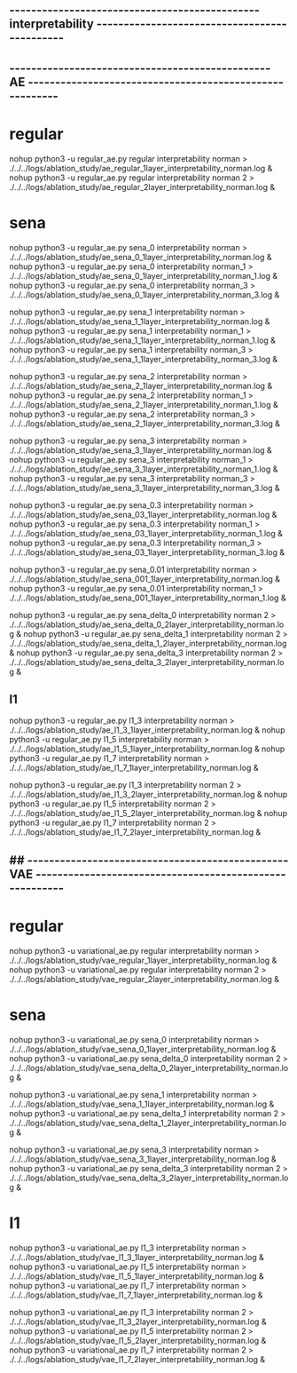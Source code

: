 
## ---------------------------------------------- interpretability ---------------------------------------------

## ------------------------------------------------ AE --------------------------------------------------------
# regular
nohup python3 -u regular_ae.py regular interpretability norman > ./../../logs/ablation_study/ae_regular_1layer_interpretability_norman.log &
nohup python3 -u regular_ae.py regular interpretability norman 2 > ./../../logs/ablation_study/ae_regular_2layer_interpretability_norman.log &

# sena
nohup python3 -u regular_ae.py sena_0 interpretability norman > ./../../logs/ablation_study/ae_sena_0_1layer_interpretability_norman.log &
nohup python3 -u regular_ae.py sena_0 interpretability norman_1 > ./../../logs/ablation_study/ae_sena_0_1layer_interpretability_norman_1.log &
nohup python3 -u regular_ae.py sena_0 interpretability norman_3 > ./../../logs/ablation_study/ae_sena_0_1layer_interpretability_norman_3.log &

nohup python3 -u regular_ae.py sena_1 interpretability norman > ./../../logs/ablation_study/ae_sena_1_1layer_interpretability_norman.log &
nohup python3 -u regular_ae.py sena_1 interpretability norman_1 > ./../../logs/ablation_study/ae_sena_1_1layer_interpretability_norman_1.log &
nohup python3 -u regular_ae.py sena_1 interpretability norman_3 > ./../../logs/ablation_study/ae_sena_1_1layer_interpretability_norman_3.log &

nohup python3 -u regular_ae.py sena_2 interpretability norman > ./../../logs/ablation_study/ae_sena_2_1layer_interpretability_norman.log &
nohup python3 -u regular_ae.py sena_2 interpretability norman_1 > ./../../logs/ablation_study/ae_sena_2_1layer_interpretability_norman_1.log &
nohup python3 -u regular_ae.py sena_2 interpretability norman_3 > ./../../logs/ablation_study/ae_sena_2_1layer_interpretability_norman_3.log &


nohup python3 -u regular_ae.py sena_3 interpretability norman > ./../../logs/ablation_study/ae_sena_3_1layer_interpretability_norman.log &
nohup python3 -u regular_ae.py sena_3 interpretability norman_1 > ./../../logs/ablation_study/ae_sena_3_1layer_interpretability_norman_1.log &
nohup python3 -u regular_ae.py sena_3 interpretability norman_3 > ./../../logs/ablation_study/ae_sena_3_1layer_interpretability_norman_3.log &


nohup python3 -u regular_ae.py sena_0.3 interpretability norman > ./../../logs/ablation_study/ae_sena_03_1layer_interpretability_norman.log &
nohup python3 -u regular_ae.py sena_0.3 interpretability norman_1 > ./../../logs/ablation_study/ae_sena_03_1layer_interpretability_norman_1.log &
nohup python3 -u regular_ae.py sena_0.3 interpretability norman_3 > ./../../logs/ablation_study/ae_sena_03_1layer_interpretability_norman_3.log &


nohup python3 -u regular_ae.py sena_0.01 interpretability norman > ./../../logs/ablation_study/ae_sena_001_1layer_interpretability_norman.log &
nohup python3 -u regular_ae.py sena_0.01 interpretability norman_1 > ./../../logs/ablation_study/ae_sena_001_1layer_interpretability_norman_1.log &


nohup python3 -u regular_ae.py sena_delta_0 interpretability norman 2 > ./../../logs/ablation_study/ae_sena_delta_0_2layer_interpretability_norman.log &
nohup python3 -u regular_ae.py sena_delta_1 interpretability norman 2 > ./../../logs/ablation_study/ae_sena_delta_1_2layer_interpretability_norman.log &
nohup python3 -u regular_ae.py sena_delta_3 interpretability norman 2 > ./../../logs/ablation_study/ae_sena_delta_3_2layer_interpretability_norman.log &


## l1
nohup python3 -u regular_ae.py l1_3 interpretability norman > ./../../logs/ablation_study/ae_l1_3_1layer_interpretability_norman.log &
nohup python3 -u regular_ae.py l1_5 interpretability norman > ./../../logs/ablation_study/ae_l1_5_1layer_interpretability_norman.log &
nohup python3 -u regular_ae.py l1_7 interpretability norman > ./../../logs/ablation_study/ae_l1_7_1layer_interpretability_norman.log &

nohup python3 -u regular_ae.py l1_3 interpretability norman 2 > ./../../logs/ablation_study/ae_l1_3_2layer_interpretability_norman.log &
nohup python3 -u regular_ae.py l1_5 interpretability norman 2 > ./../../logs/ablation_study/ae_l1_5_2layer_interpretability_norman.log &
nohup python3 -u regular_ae.py l1_7 interpretability norman 2 > ./../../logs/ablation_study/ae_l1_7_2layer_interpretability_norman.log &

## ## ------------------------------------------------ VAE --------------------------------------------------------

# regular
nohup python3 -u variational_ae.py regular interpretability norman > ./../../logs/ablation_study/vae_regular_1layer_interpretability_norman.log &
nohup python3 -u variational_ae.py regular interpretability norman 2 > ./../../logs/ablation_study/vae_regular_2layer_interpretability_norman.log &

# sena
nohup python3 -u variational_ae.py sena_0 interpretability norman > ./../../logs/ablation_study/vae_sena_0_1layer_interpretability_norman.log &
nohup python3 -u variational_ae.py sena_delta_0 interpretability norman 2 > ./../../logs/ablation_study/vae_sena_delta_0_2layer_interpretability_norman.log &

nohup python3 -u variational_ae.py sena_1 interpretability norman > ./../../logs/ablation_study/vae_sena_1_1layer_interpretability_norman.log &
nohup python3 -u variational_ae.py sena_delta_1 interpretability norman 2 > ./../../logs/ablation_study/vae_sena_delta_1_2layer_interpretability_norman.log &

nohup python3 -u variational_ae.py sena_3 interpretability norman > ./../../logs/ablation_study/vae_sena_3_1layer_interpretability_norman.log &
nohup python3 -u variational_ae.py sena_delta_3 interpretability norman 2 > ./../../logs/ablation_study/vae_sena_delta_3_2layer_interpretability_norman.log &

# l1
nohup python3 -u variational_ae.py l1_3 interpretability norman > ./../../logs/ablation_study/vae_l1_3_1layer_interpretability_norman.log &
nohup python3 -u variational_ae.py l1_5 interpretability norman > ./../../logs/ablation_study/vae_l1_5_1layer_interpretability_norman.log &
nohup python3 -u variational_ae.py l1_7 interpretability norman > ./../../logs/ablation_study/vae_l1_7_1layer_interpretability_norman.log &

nohup python3 -u variational_ae.py l1_3 interpretability norman 2 > ./../../logs/ablation_study/vae_l1_3_2layer_interpretability_norman.log &
nohup python3 -u variational_ae.py l1_5 interpretability norman 2 > ./../../logs/ablation_study/vae_l1_5_2layer_interpretability_norman.log &
nohup python3 -u variational_ae.py l1_7 interpretability norman 2 > ./../../logs/ablation_study/vae_l1_7_2layer_interpretability_norman.log &
